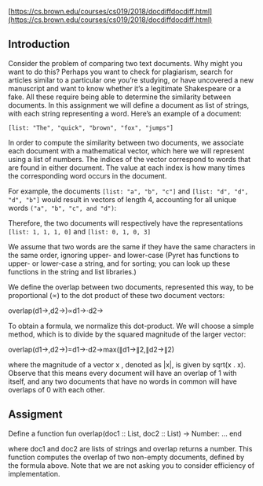 [https://cs.brown.edu/courses/cs019/2018/docdiffdocdiff.html](https://cs.brown.edu/courses/cs019/2018/docdiffdocdiff.html)

## Introduction
Consider the problem of comparing two text documents. Why might you want to do this? Perhaps you want to check for plagiarism, search for articles similar to a particular one you’re studying, or have uncovered a new manuscript and want to know whether it’s a legitimate Shakespeare or a fake. All these require being able to determine the similarity between documents. In this assignment we will define a document as list of strings, with each string representing a word. Here’s an example of a document:

```[list: "The", "quick", "brown", "fox", "jumps"]```

In order to compute the similarity between two documents, we associate each document with a mathematical vector, which here we will represent using a list of numbers. The indices of the vector correspond to words that are found in either document. The value at each index is how many times the corresponding word occurs in the document.

For example, the documents ```[list: "a", "b", "c"]``` and ```[list: "d", "d", "d", "b"]``` would result in vectors of length 4, accounting for all unique words ```("a", "b", "c", and "d")```:

Therefore, the two documents will respectively have the representations ```[list: 1, 1, 1, 0]``` and ```[list: 0, 1, 0, 3]```

We assume that two words are the same if they have the same characters in the same order, ignoring upper- and lower-case (Pyret has functions to upper- or lower-case a string, and for sorting; you can look up these functions in the string and list libraries.)

We define the overlap between two documents, represented this way, to be proportional (∝) to the dot product of these two document vectors:

overlap(d1→,d2→)∝d1→⋅d2→

To obtain a formula, we normalize this dot-product. We will choose a simple method, which is to divide by the squared magnitude of the larger vector:

overlap(d1→,d2→)=d1→⋅d2→max(∥d1→∥2,∥d2→∥2)

where the magnitude of a vector x , denoted as |x|, is given by sqrt(x . x). Observe that this means every document will have an overlap of 1 with itself, and any two documents that have no words in common will have overlaps of 0 with each other.

## Assigment

Define a function
fun overlap(doc1 :: List<String>, doc2 :: List<String>) -> Number: ... end

where doc1 and doc2 are lists of strings and overlap returns a number. This function computes the overlap of two non-empty documents, defined by the formula above.
Note that we are not asking you to consider efficiency of implementation.


